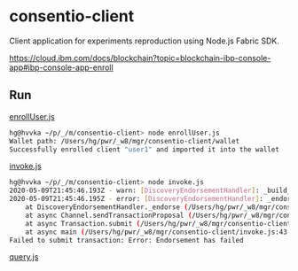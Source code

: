 # consentio-client

Client application for experiments reproduction using Node.js Fabric SDK.

https://cloud.ibm.com/docs/blockchain?topic=blockchain-ibp-console-app#ibp-console-app-enroll

## Run

[enrollUser.js](./enrollUser.js)
```bash
hg@hvvka ~/p/_/m/consentio-client> node enrollUser.js                                                                                                                                     1 master!?
Wallet path: /Users/hg/pwr/_w8/mgr/consentio-client/wallet
Successfully enrolled client "user1" and imported it into the wallet
```

[invoke.js](./invoke.js)
```bash
hg@hvvka ~/p/_/m/consentio-client> node invoke.js                                                                                                                                           master!+
2020-05-09T21:45:46.193Z - warn: [DiscoveryEndorsementHandler]: _build_endorse_group_member >> G0:0 - endorsement failed - Error: Watchdog has not approved role given for the data consumer
2020-05-09T21:45:46.195Z - error: [DiscoveryEndorsementHandler]: _endorse - endorsement failed::Error: Endorsement has failed
    at DiscoveryEndorsementHandler._endorse (/Users/hg/pwr/_w8/mgr/consentio-client/node_modules/fabric-client/lib/impl/DiscoveryEndorsementHandler.js:185:19)
    at async Channel.sendTransactionProposal (/Users/hg/pwr/_w8/mgr/consentio-client/node_modules/fabric-client/lib/Channel.js:2801:22)
    at async Transaction.submit (/Users/hg/pwr/_w8/mgr/consentio-client/node_modules/fabric-network/lib/transaction.js:183:19)
    at async main (/Users/hg/pwr/_w8/mgr/consentio-client/invoke.js:43:9)
Failed to submit transaction: Error: Endorsement has failed
```

[query.js](./query.js)
```bash

```
